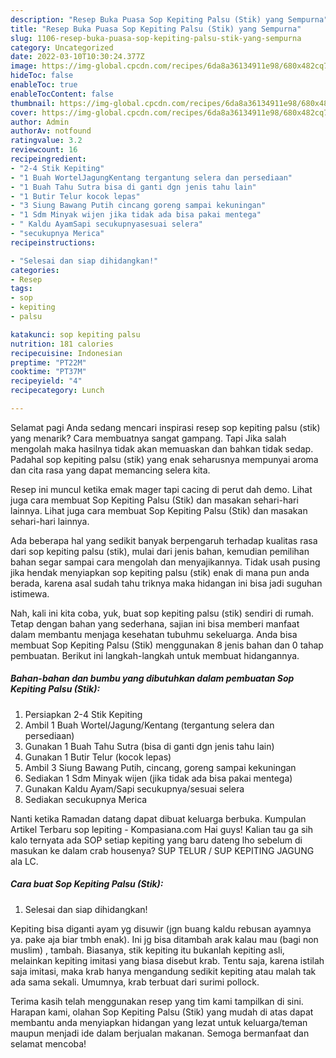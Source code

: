 ```yaml
---
description: "Resep Buka Puasa Sop Kepiting Palsu (Stik) yang Sempurna"
title: "Resep Buka Puasa Sop Kepiting Palsu (Stik) yang Sempurna"
slug: 1106-resep-buka-puasa-sop-kepiting-palsu-stik-yang-sempurna
category: Uncategorized
date: 2022-03-10T10:30:24.377Z
image: https://img-global.cpcdn.com/recipes/6da8a36134911e98/680x482cq70/sop-kepiting-palsu-stik-foto-resep-utama.jpg
hideToc: false
enableToc: true
enableTocContent: false
thumbnail: https://img-global.cpcdn.com/recipes/6da8a36134911e98/680x482cq70/sop-kepiting-palsu-stik-foto-resep-utama.jpg
cover: https://img-global.cpcdn.com/recipes/6da8a36134911e98/680x482cq70/sop-kepiting-palsu-stik-foto-resep-utama.jpg
author: Admin
authorAv: notfound
ratingvalue: 3.2
reviewcount: 16
recipeingredient:
- "2-4 Stik Kepiting"
- "1 Buah WortelJagungKentang tergantung selera dan persediaan"
- "1 Buah Tahu Sutra bisa di ganti dgn jenis tahu lain"
- "1 Butir Telur kocok lepas"
- "3 Siung Bawang Putih cincang goreng sampai kekuningan"
- "1 Sdm Minyak wijen jika tidak ada bisa pakai mentega"
- " Kaldu AyamSapi secukupnyasesuai selera"
- "secukupnya Merica"
recipeinstructions:

- "Selesai dan siap dihidangkan!"
categories:
- Resep
tags:
- sop
- kepiting
- palsu

katakunci: sop kepiting palsu 
nutrition: 181 calories
recipecuisine: Indonesian
preptime: "PT22M"
cooktime: "PT37M"
recipeyield: "4"
recipecategory: Lunch

---
```



Selamat pagi Anda sedang mencari inspirasi resep sop kepiting palsu (stik) yang menarik? Cara membuatnya sangat gampang. Tapi Jika salah mengolah maka hasilnya tidak akan memuaskan dan bahkan tidak sedap. Padahal sop kepiting palsu (stik) yang enak seharusnya mempunyai aroma dan cita rasa yang dapat memancing selera kita.


Resep ini muncul ketika emak mager tapi cacing di perut dah demo. Lihat juga cara membuat Sop Kepiting Palsu (Stik) dan masakan sehari-hari lainnya. Lihat juga cara membuat Sop Kepiting Palsu (Stik) dan masakan sehari-hari lainnya.

Ada beberapa hal yang sedikit banyak berpengaruh terhadap kualitas rasa dari sop kepiting palsu (stik), mulai dari jenis bahan, kemudian pemilihan bahan segar sampai cara mengolah dan menyajikannya. Tidak usah pusing jika hendak menyiapkan sop kepiting palsu (stik) enak di mana pun anda berada, karena asal sudah tahu triknya maka hidangan ini bisa jadi suguhan istimewa.


Nah, kali ini kita coba, yuk, buat sop kepiting palsu (stik) sendiri di rumah. Tetap dengan bahan yang sederhana, sajian ini bisa memberi manfaat dalam membantu menjaga kesehatan tubuhmu sekeluarga. Anda bisa membuat Sop Kepiting Palsu (Stik) menggunakan 8 jenis bahan dan 0 tahap pembuatan. Berikut ini langkah-langkah untuk membuat hidangannya.

<!--inarticleads1-->

##### Bahan-bahan dan bumbu yang dibutuhkan dalam pembuatan Sop Kepiting Palsu (Stik):

1. Persiapkan 2-4 Stik Kepiting
1. Ambil 1 Buah Wortel/Jagung/Kentang (tergantung selera dan persediaan)
1. Gunakan 1 Buah Tahu Sutra (bisa di ganti dgn jenis tahu lain)
1. Gunakan 1 Butir Telur (kocok lepas)
1. Ambil 3 Siung Bawang Putih, cincang, goreng sampai kekuningan
1. Sediakan 1 Sdm Minyak wijen (jika tidak ada bisa pakai mentega)
1. Gunakan  Kaldu Ayam/Sapi secukupnya/sesuai selera
1. Sediakan secukupnya Merica


Nanti ketika Ramadan datang dapat dibuat keluarga berbuka. Kumpulan Artikel Terbaru sop lepiting - Kompasiana.com Hai guys! Kalian tau ga sih kalo ternyata ada SOP setiap kepiting yang baru dateng lho sebelum di masukan ke dalam crab housenya? SUP TELUR / SUP KEPITING JAGUNG ala LC. 

<!--inarticleads2-->

##### Cara buat Sop Kepiting Palsu (Stik):


1. Selesai dan siap dihidangkan!

Kepiting bisa diganti ayam yg disuwir (jgn buang kaldu rebusan ayamnya ya. pake aja biar tmbh enak). Ini jg bisa ditambah arak kalau mau (bagi non muslim) , tambah. Biasanya, stik kepiting itu bukanlah kepiting asli, melainkan kepiting imitasi yang biasa disebut krab. Tentu saja, karena istilah saja imitasi, maka krab hanya mengandung sedikit kepiting atau malah tak ada sama sekali. Umumnya, krab terbuat dari surimi pollock. 

Terima kasih telah menggunakan resep yang tim kami tampilkan di sini. Harapan kami, olahan Sop Kepiting Palsu (Stik) yang mudah di atas dapat membantu anda menyiapkan hidangan yang lezat untuk keluarga/teman maupun menjadi ide dalam berjualan makanan. Semoga bermanfaat dan selamat mencoba!
